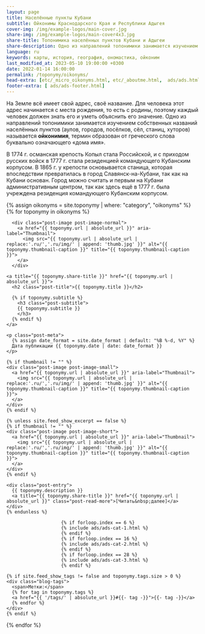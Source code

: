 ```yaml
---
layout: page
title: Населённые пункты Кубани
subtitle: Ойконимы Краснодарского Края и Республики Адыгея
cover-img: /img/example-logos/main-cover.jpg
share-img: /img/example-logos/main-cover4x3.jpg
share-title: Топонимика населённых пунктов Кубани и Адыгеи
share-description: Одно из направлений топонимики занимается изучением собственных названий населенных пунктов (городов, посёлков, сёл, станиц, хуторов) называется ойконимия.
language: ru
keywords: карты, история, география, ономастика, ойконим
last_modified_at: 2023-05-10 19:00:00 +0300
date: 2022-01-14 16:00:00
permalink: /toponymy/oikonyms/
head-extra: [etc/_micro_oikonyms.html, etc/_aboutme.html,  ads/ads.html]
footer-extra: [ ads/ads-footer.html]
---
```

На Земле всё имеет свой адрес, своё название. Для человека этот адрес начинается с места рождения, то есть с родины, поэтому каждый человек должен знать его и уметь объяснить его значение. Одно из направлений топонимики занимается изучением собственных названий населённых пунктов (аулов, городов, посёлков, сёл, станиц, хуторов) называется **ойконимия**, термин образован от греческого слова буквально означающего «дома имя».

В 1774 г. османская крепость Копыл стала Российской, и с приходом русских войск в 1777 г. стала резиденцией командующего Кубанским корпусом. В 1865 г. у крепости основывается станица, которая впоследствии превратилась в город Славянск-на-Кубани, так как на Кубани основан. Город можно считать и первым на Кубани административным центром, так как здесь ещё в 1777 г. была учреждена резиденция командующего Кубанским корпусом.

<div class="posts-list">
  {% assign oikonyms = site.toponymy | where: "category", "oikonyms" %}
  {% for toponymy in oikonyms %}
  <article class="post-preview">

  <!--    {%- capture thumbnail -%}
        {% if toponymy.thumbnail-img %}
          {{ toponymy.thumbnail-img }}
        {% elsif toponymy.cover-img %}
          {% if toponymy.cover-img.first %}
            {{ toponymy.cover-img[0].first.first }}
          {% else %}
            {{ toponymy.cover-img }}
          {% endif %}
        {% else %}
        {% endif %}
      {% endcapture %}
      {% assign thumbnail=thumbnail | strip %}

      {% if site.feed_show_excerpt == false %}
      {% if thumbnail != "" %} -->
      <div class="post-image post-image-normal">
        <a href="{{ toponymy.url | absolute_url }}" aria-label="Thumbnail">
          <img src="{{ toponymy.url | absolute_url | replace:'.ru/','.ru/img/' | append: 'thumb.jpg' }}" alt="{{ toponymy.thumbnail-caption }}" title="{{ toponymy.thumbnail-caption }}">
        </a>
      </div>
  <!--    {% endif %}
      {% endif %} -->

    <a title="{{ toponymy.share-title }}" href="{{ toponymy.url | absolute_url }}">
      <h2 class="post-title">{{ toponymy.title }}</h2>

      {% if toponymy.subtitle %}
        <h3 class="post-subtitle">
        {{ toponymy.subtitle }}
        </h3>
      {% endif %}
    </a>

    <p class="post-meta">
      {% assign date_format = site.date_format | default: "%B %-d, %Y" %}
      Дата публикации {{ toponymy.date | date: date_format }}
    </p>

    {% if thumbnail != "" %}
    <div class="post-image post-image-small">
      <a href="{{ toponymy.url | absolute_url }}" aria-label="Thumbnail">
        <img src="{{ toponymy.url | absolute_url | replace:'.ru/','.ru/img/' | append: 'thumb.jpg' }}" alt="{{ toponymy.thumbnail-caption }}" title="{{ toponymy.thumbnail-caption }}">
      </a>
    </div>
    {% endif %}

    {% unless site.feed_show_excerpt == false %}
    {% if thumbnail != "" %}
    <div class="post-image post-image-short">
      <a href="{{ toponymy.url | absolute_url }}" aria-label="Thumbnail">
        <img src="{{ toponymy.url | absolute_url | replace:'.ru/','.ru/img/' | append: 'thumb.jpg' }}" alt="{{ toponymy.thumbnail-caption }}" title="{{ toponymy.thumbnail-caption }}">
      </a>
    </div>
    {% endif %}

    <div class="post-entry">
      {{ toponymy.description }}
      <a title="{{ toponymy.share-title }}" href="{{ toponymy.url | absolute_url }}" class="post-read-more">[Читать&nbsp;далее]</a>
    </div>
    {% endunless %}

                        {% if forloop.index == 6 %}
                        {% include ads/ads-cat-1.html %}
                        {% endif %}
                        {% if forloop.index == 16 %}
                        {% include ads/ads-cat-2.html %}
                        {% endif %}
                        {% if forloop.index == 28 %}
                        {% include ads/ads-cat-3.html %}
                        {% endif %}

    {% if site.feed_show_tags != false and toponymy.tags.size > 0 %}
    <div class="blog-tags">
      <span>Метки:</span>
      {% for tag in toponymy.tags %}
      <a href="{{ '/tags/' | absolute_url }}#{{- tag -}}">{{- tag -}}</a>
      {% endfor %}
    </div>
    {% endif %}

   </article>
  {% endfor %}
</div>
